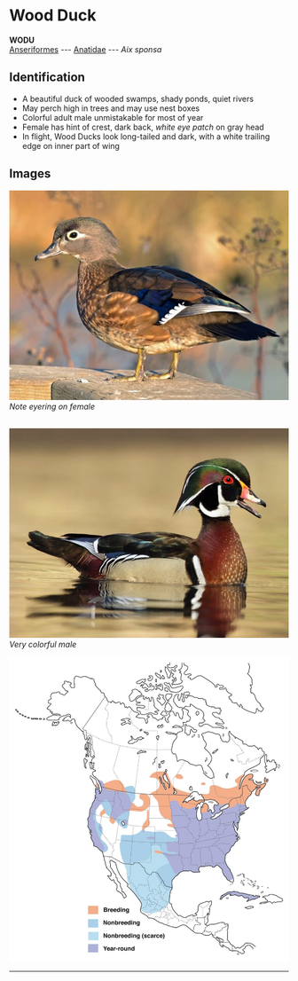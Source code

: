 # Wood Duck
**WODU**  
[Anseriformes](/birding/orders/anseriformes/index.md) ---
[Anatidae](/birding/orders/anseriformes/anatidae/index.md) ---
*Aix sponsa*

## Identification
- A beautiful duck of wooded swamps, shady ponds, quiet rivers
- May perch high in trees and may use nest boxes
- Colorful adult male unmistakable for most of year
- Female has hint of crest, dark back, *white eye patch* on gray head
- In flight, Wood Ducks look long-tailed and dark, with a white trailing edge on inner part of wing

## Images
![Female](/birding/images/wodu_female.jpg)</br>
*Note eyering on female* </br></br>

![Male](/birding/images/wodu_male.jpg)</br>
*Very colorful male*

![Map](/birding/images/wodu_map.jpg)

----

<!---## Notes
### date. place---specific
note--->
